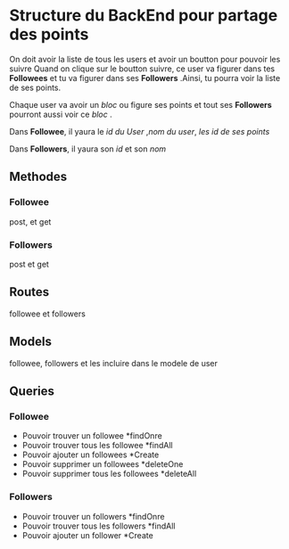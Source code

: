 # Structure du BackEnd pour partage des points

On doit avoir la liste de tous les users et avoir un boutton pour pouvoir les suivre 
Quand on clique sur le boutton suivre, ce user va figurer dans tes **Followees** et tu va figurer dans ses **Followers** .Ainsi, tu pourra voir la liste de ses points. 

Chaque user va avoir un *bloc* ou figure ses points et tout ses **Followers** pourront aussi voir ce *bloc* .

Dans **Followee**, il yaura le *id du User* ,*nom du user*, *les id de ses points*

Dans **Followers**, il yaura son *id* et son *nom*

## Methodes

### Followee
 post, et get
### Followers
 post et get

## Routes
followee et followers

## Models
followee, followers et les incluire dans le modele de user

## Queries
 
 ### Followee

- Pouvoir trouver un followee *findOnre
- Pouvoir trouver tous les followee *findAll
- Pouvoir ajouter un followees *Create
- Pouvoir supprimer un followees *deleteOne
- Pouvoir supprimer tous les followees *deleteAll

 ### Followers

- Pouvoir trouver un followers *findOnre
- Pouvoir trouver tous les followers *findAll
- Pouvoir ajouter un follower *Create



